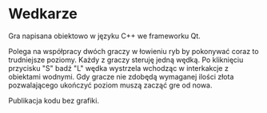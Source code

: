 # Wedkarze
Gra napisana obiektowo w języku C++ we frameworku Qt.

Polega na współpracy dwóch graczy w łowieniu ryb by pokonywać coraz to trudniejsze poziomy. Każdy z graczy steruję jedną wędką. Po kliknięciu przycisku "S" badź "L" wędka wystrzela wchodząc w interkakcje z obiektami wodnymi. Gdy gracze nie zdobędą wymaganej ilości złota pozwalającego ukończyć poziom muszą zacząć gre od nowa.

Publikacja kodu bez grafiki.
